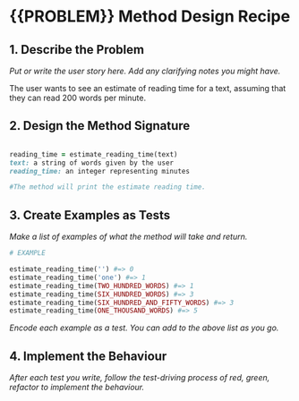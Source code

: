 # {{PROBLEM}} Method Design Recipe

## 1. Describe the Problem

_Put or write the user story here. Add any clarifying notes you might have._

The user wants to see an estimate of reading time for a text, assuming that they can read 200 words per minute.

## 2. Design the Method Signature
```ruby 

reading_time = estimate_reading_time(text)  
text: a string of words given by the user  
reading_time: an integer representing minutes

#The method will print the estimate reading time.
```

## 3. Create Examples as Tests

_Make a list of examples of what the method will take and return._

```ruby
# EXAMPLE

estimate_reading_time('') #=> 0
estimate_reading_time('one') #=> 1
estimate_reading_time(TWO_HUNDRED_WORDS) #=> 1
estimate_reading_time(SIX_HUNDRED_WORDS) #=> 3
estimate_reading_time(SIX_HUNDRED_AND_FIFTY_WORDS) #=> 3
estimate_reading_time(ONE_THOUSAND_WORDS) #=> 5

```

_Encode each example as a test. You can add to the above list as you go._

## 4. Implement the Behaviour

_After each test you write, follow the test-driving process of red, green, refactor to implement the behaviour._
